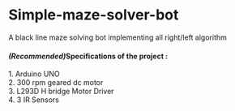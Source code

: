 # Simple-maze-solver-bot
A black line maze solving bot implementing all right/left algorithm
<h4><b><i>(Recommended)</i>Specifications of the project : </b></h4>
1. Arduino UNO<br />
2. 300 rpm geared dc motor<br />
3. L293D H bridge Motor Driver<br />
4. 3 IR Sensors
